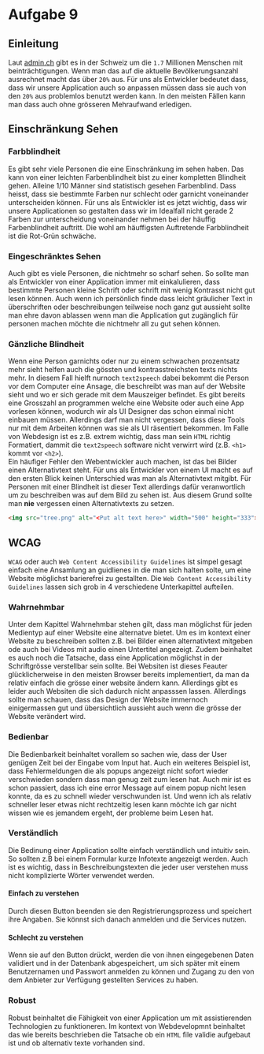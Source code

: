 # Aufgabe 9

## Einleitung
Laut [admin.ch](https://www.bfs.admin.ch/bfs/de/home/statistiken/wirtschaftliche-soziale-situation-bevoelkerung/gleichstellung-menschen-behinderungen/behinderungen.html) gibt es in der Schweiz um die `1.7` Millionen Menschen mit beinträchtigungen. Wenn man das auf die aktuelle Bevölkerungsanzahl ausrechnet macht das über `20%` aus. Für uns als Entwickler bedeutet dass, dass wir unsere Application auch so anpassen müssen dass sie auch von den `20%` aus problemlos benutzt werden kann. In den meisten Fällen kann man dass auch ohne grösseren Mehraufwand erledigen.


## Einschränkung Sehen

### Farbblindheit
Es gibt sehr viele Personen die eine Einschränkung im sehen haben. Das kann von einer leichten Farbenblindheit bist zu einer kompletten Blindheit gehen. Alleine 1/10 Männer sind statistisch gesehen Farbenblind. Dass heisst, dass sie bestimmte Farben nur schlecht oder garnicht voneinander unterscheiden können. Für uns als Entwickler ist es jetzt wichtig, dass wir unsere Applicationen so gestalten dass wir im Idealfall nicht gerade 2 Farben zur unterscheidung voneinander nehmen bei der häuffig Farbenblindheit auftritt. Die wohl am häuffigsten Auftretende Farbblindheit ist die Rot-Grün schwäche. 

### Eingeschränktes Sehen
Auch gibt es viele Personen, die nichtmehr so scharf sehen. So sollte man als Entwickler von einer Application immer mit einkalulieren, dass bestimmte Personen kleine Schrift oder schrift mit wenig Kontrasst nicht gut lesen können. Auch wenn ich persönlich finde dass leicht gräulicher Text in überschriften oder beschreibungen teilweise noch ganz gut aussieht sollte man ehre davon ablassen wenn man die Application gut zugänglich für personen machen möchte die nichtmehr all zu gut sehen können. 

### Gänzliche Blindheit
Wenn eine Person garnichts oder nur zu einem schwachen prozentsatz mehr sieht helfen auch die gössten und kontrasstreichsten texts nichts mehr. In diesem Fall hielft nurnoch `text2speech` dabei bekommt die Person vor dem Computer eine Ansage, die beschreibt was man auf der Website sieht und wo er sich gerade mit dem Mauszeiger befindet. Es gibt bereits eine Grosszahl an programmen welche eine Website oder auch eine App vorlesen können, wodurch wir als UI Designer das schon einmal nicht einbauen müssen. Allerdings darf man nicht vergessen, dass diese Tools nur mit dem Arbeiten können was sie als UI räsentiert bekommen. Im Falle von Webdesign ist es z.B. extrem wichtig, dass man sein `HTML` richtig Formatiert, dammit die `text2speech` software nicht verwirrt wird (z.B. `<h1>` kommt vor `<h2>`). <br/>
Ein häufiger Fehler den Webentwickler auch machen, ist das bei Bilder einen Alternativtext steht. Für uns als Entwickler von einem UI macht es auf den ersten Blick keinen Unterschied was man als Alternativtext mitgibt. Für Personen mit einer Blindheit ist dieser Text allerdings dafür veranwortlich um zu beschreiben was auf dem Bild zu sehen ist. Aus diesem Grund sollte man **nie** vergessen einen Alternativtexts zu setzen.
```html
<img src="tree.png" alt="<Put alt text here>" width="500" height="333">
``` 

## WCAG
`WCAG` oder auch `Web Content Accessibility Guidelines` ist simpel gesagt einfach eine Ansamlung an guidlienes in die man sich halten solte, um eine Website möglichst barierefrei zu gestallten. Die `Web Content Accessibility Guidelines` lassen sich grob in 4 verschiedene Unterkapittel aufteilen.
### Wahrnehmbar
Unter dem Kapittel Wahrnehmbar stehen gilt, dass man möglichst für jeden Medientyp auf einer Website eine alternatve bietet. Um es im kontext einer Website zu beschreiben sollten z.B. bei Bilder einen alternativtext mitgeben ode auch bei Videos mit audio einen Untertitel angezeigt. Zudem beinhaltet es auch noch die Tatsache, dass eine Application möglichst in der Schriftgrösse verstellbar sein sollte. Bei Websiten ist dieses Feauter glücklicherweise in den meisten Browser bereits implementiert, da man da relativ einfach die grösse einer website ändern kann. Allerdings gibt es leider auch Websiten die sich dadurch nicht anpasssen lassen. Allerdings sollte man schauen, dass das Design der Website immernoch einigermassen gut und übersichtlich aussieht auch wenn die grösse der Website verändert wird. 

### Bedienbar
Die Bedienbarkeit beinhaltet vorallem so sachen wie, dass der User genügen Zeit bei der Eingabe vom Input hat. Auch ein weiteres Beispiel ist, dass Fehlermeldungen die als popups angezeigt nicht sofort wieder verschwieden sondern dass man genug zeit zum lesen hat. Auch mir ist es schon passiert, dass ich eine error Message auf einem popup nicht lesen konnte, da es zu schnell wieder verschwunden ist. Und wenn ich als relativ schneller leser etwas nicht rechtzeitig lesen kann möchte ich gar nicht wissen wie es jemandem ergeht, der probleme beim Lesen hat.

### Verständlich
Die Bedinung einer Application sollte einfach verständlich und intuitiv sein. So sollten z.B bei einem Formular kurze Infotexte angezeigt werden. Auch ist es wichtig, dass in Beschreibungstexten die jeder user verstehen muss nicht komplizierte Wörter verwendet werden.
#### Einfach zu verstehen
Durch diesen Button beenden sie den Registrierungsprozess und speichert ihre Angaben. Sie könnst sich danach anmelden und die Services nutzen.
#### Schlecht zu verstehen
Wenn sie auf den Button drückt, werden die von ihnen eingegebenen Daten validiert und in der Datenbank abgespeichert, um sich später mit einem Benutzernamen und Passwort anmelden zu können und Zugang zu den von dem Anbieter zur Verfügung gestellten Services zu haben.
### Robust
Robust beinhaltet die Fähigkeit von einer Application um mit assistierenden Technologien zu funktioneren. Im kontext von Webdevelopmnt beinhaltet das wie bereits beschrieben die Tatsache ob ein `HTML` file validie aufgebaut ist und ob alternativ texte vorhanden sind.
